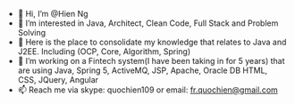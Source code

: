 - 👋 Hi, I’m @Hien Ng
- 👀 I’m interested in Java, Architect, Clean Code, Full Stack and Problem Solving
- 🌱 Here is the place to consolidate my knowledge that relates to Java and J2EE. Including (OCP, Core, Algorithm, Spring)
- 💞️ I’m working on a Fintech system(I have been taking in for 5 years) that are using Java, Spring 5, ActiveMQ, JSP, Apache, Oracle DB HTML, CSS, JQuery, Angular
- 📫 Reach me via skype: quochien109 or email: fr.quochien@gmail.com

<!---
fly2015/fly2015 is a ✨ special ✨ repository because its `README.md` (this file) appears on your GitHub profile.
You can click the Preview link to take a look at your changes.
--->
